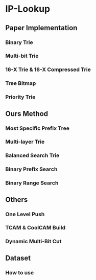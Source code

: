 # IP-Lookup

## Paper Implementation

### Binary Trie

### Multi-bit Trie

### 16-X Trie & 16-X Compressed Trie

### Tree Bitmap

### Priority Trie

## Ours Method

### Most Specific Prefix Tree

### Multi-layer Trie

### Balanced Search Trie

### Binary Prefix Search

### Binary Range Search

## Others

### One Level Push

### TCAM & CoolCAM Build

### Dynamic Multi-Bit Cut

## Dataset

### How to use
